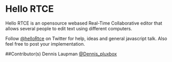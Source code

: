 # Hello RTCE
Hello RTCE is an opensource webased Real-Time Collaborative editor that allows several people to edit text using different computers.

Follow [@helloRtce](https://www.twitter.com/helloRtce) on Twitter for help, ideas and general javascript talk. Also feel free to post your implementation.

##Contributor(s)
Dennis Laupman [@Dennis_pluxbox](https://www.twitter.com/Dennis_pluxbox)

